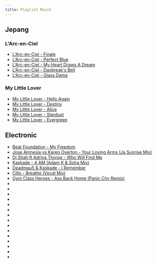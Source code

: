 ```yaml
---
title: Playlist Musik
---
```


## Jepang

### L'Arc-en-Ciel
- [L'Arc-en-Ciel - Finale](https://www.youtube.com/watch?v=MHAyYtc5be0)
- [L'Arc-en-Ciel - Perfect Blue](https://www.youtube.com/watch?v=DWQ_stxxLm0)
- [L'Arc-en-Ciel - My Heart Draws A Dream]()
- [L'Arc-en-Ciel - Daybreak's Bell]()
- [L'Arc-en-Ciel - Glass Dama]()

### My Little Lover
- [My Little Lover - Hello Again](https://www.youtube.com/watch?v=RkF5_BpBQU4)
- [My Little Lover - Destiny](https://www.youtube.com/watch?v=moWR51zvsM4)
- [My Little Lover - Alice](https://www.youtube.com/watch?v=0dX5KCL3v50)
- [My Little Lover - Stardust](https://www.youtube.com/watch?v=eaD4hJjlVPs)
- [My Little Lover - Evergreen](https://www.youtube.com/watch?v=Ohf_3wJVfw8)

## Electronic
- [Beat Foundation - My Freedom](https://www.youtube.com/watch?v=bXnxQtW3UOU&list=PLRHcTY84xEDptrPksDJuKpQ08djGbcgJ9&index=1)
- [Jose Amnesia vs Karen Overton - Your Loving Arms (Ja Sunrise Mix)](https://www.youtube.com/watch?v=WRfunNPW7aw&list=PLRHcTY84xEDptrPksDJuKpQ08djGbcgJ9&index=2)
- [Dj Shah ft Adrina Thorpe - Who Will Find Me](https://www.youtube.com/watch?v=cGbRW_1ije0&list=PLRHcTY84xEDptrPksDJuKpQ08djGbcgJ9&index=3)
- [Kaskade - 4 AM (Adam K & Soha Mix)](https://www.youtube.com/watch?v=Xl9lQonO_RQ&list=PLRHcTY84xEDptrPksDJuKpQ08djGbcgJ9&index=4)
- [Deadmau5 & Kaskade - I Remember](https://www.youtube.com/watch?v=vUzVCw8BEXA&list=PLRHcTY84xEDptrPksDJuKpQ08djGbcgJ9&index=5)
- [Cillo - Breathe (Vocal Mix)](https://www.youtube.com/watch?v=qMmf7gQePf8&list=PLRHcTY84xEDptrPksDJuKpQ08djGbcgJ9&index=6)
- [Gym Class Heroes - Ass Back Home (Panic City Remix)](https://www.youtube.com/watch?v=ccgyFcOlLPo&list=PLRHcTY84xEDptrPksDJuKpQ08djGbcgJ9&index=7)
- []()
- []()
- []()
- []()
- []()
- []()
- []()
- []()
- []()
- []()
- []()
- []()
- []()
- []()
- []()
